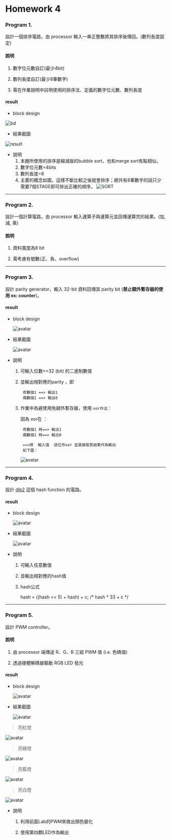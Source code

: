 Homework 4
====

### Program 1.

設計一個排序電路，由 processor 輸入一串正整數將其排序後傳回。(數列長度固定)

#### 說明

1. 數字位元數自訂(最少4bit)

2. 數列長度自訂(最少8筆數字)

3. 需在作業說明中註明使用的排序法、定義的數字位元數、數列長度

#### result
* block design

![bd](Problem1/image/bd.PNG)

* 結果截圖

![result](Problem1/image/terminal.PNG)

* 說明
  1. 本題所使用的排序是縮減版的bubble sort，也和merge sort有點相似。
  2. 數字位元數=4bits
  3. 數列長度=8
  4. 主要的概念如圖，這樣不斷比較之後就會排序；總共有8筆數字的話只少需要7個STAGE即可排出正確的順序。
![SORT](Problem1/image/sort.jpg)

<HR>
  
### Program 2.

設計一個計算電路，由 processor 輸入運算子與運算元並回傳運算完的結果。(加, 減, 乘)

#### 說明

1. 資料寬度為8 bit

2. 需考慮有號數(正、負、overflow)

<HR>
  
### Program 3.

設計 parity generator，輸入 32-bit 資料回傳其 parity bit (**禁止額外暫存器的使用 ex: counter**)。
#### result
* block design

  ![avatar](Problem3/image/bd.PNG)

* 結果截圖

  ![avatar](Problem3/image/prog3.PNG)

* 說明
  1. 可輸入位數<=32 (bit) 的二進制數值
  
  2. 並輸出相對應的parity ，即 
  
          奇數個1 ==> 輸出1  
          偶數個1 ==> 輸出0                             

  3. 作業中為避使用免額外暫存器，使用 `xor作法`：  
  
      因為 xor在 ：
      
          奇數個1 時==> 輸出1      
          偶數個1 時==> 輸出0
          
          ==>將  輸入值  逐位作xor 並直接取其結果作為輸出
          如下圖：
        ![avatar](Problem3/image/p3.PNG)
<HR>
  
### Program 4.

設計 [djb2](http://www.cse.yorku.ca/~oz/hash.html) 這個 hash function 的電路。
#### result
* block design

  ![avatar](Problem4/image/bd.PNG)

* 結果截圖

  ![avatar](Problem4/image/P4_result.PNG)

* 說明
  1. 可輸入任意數值
  
  2. 並輸出相對應的hash值                           

  3. hash公式 
  
      hash = ((hash << 5) + hash) + c;  /* hash * 33 + c */
<HR>
  
### Program 5.

設計 PWM controller。

#### 說明

1. 由 processor 端傳送 R、G、B 三組 PWM 值 (i.e. 色碼值)

2. 透過硬體解碼器驅動 RGB LED 發光

#### result
* block design

  ![avatar](Problem5/image/bd.PNG)

* 結果截圖

  ![avatar](Problem5/image/terminal.PNG)
  
> 亮紅燈

  ![avatar](Problem5/image/red.jpg)

> 亮綠燈

  ![avatar](Problem5/image/green.jpg)

> 亮藍燈

  ![avatar](Problem5/image/blue.jpg)

> 亮白燈

  ![avatar](Problem5/image/white.jpg)

* 說明
  1. 利用前面Lab的PWM來做出顏色變化
  
  2. 使用第四顆LED作為輸出

